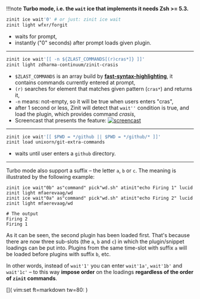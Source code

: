 !!!note
    **Turbo mode, i.e. the `wait` ice that implements it needs Zsh >= 5.3.**

```zsh
zinit ice wait'0' # or just: zinit ice wait
zinit light wfxr/forgit
```

 - waits for prompt,
 - instantly ("0" seconds) after prompt loads given plugin.

***

```zsh
zinit ice wait'[[ -n ${ZLAST_COMMANDS[(r)cras*]} ]]'
zinit light zdharma-continuum/zinit-crasis
```

 - `$ZLAST_COMMANDS` is an array build by [**fast-syntax-highlighting**](https://github.com/zdharma/fast-syntax-highlighting), it contains commands currently entered at prompt,
 - `(r)` searches for element that matches given pattern (`cras*`) and returns it,
 - `-n` means: not-empty, so it will be true when users enters "cras",
 - after 1 second or less, Zinit will detect that `wait''` condition is true, and load the plugin, which provides command *crasis*,
 - Screencast that presents the feature:
    [![screencast](https://asciinema.org/a/149725.svg)](https://asciinema.org/a/149725)

***

```zsh
zinit ice wait'[[ $PWD = */github || $PWD = */github/* ]]'
zinit load unixorn/git-extra-commands
```

- waits until user enters a `github` directory.

***

Turbo mode also support a suffix – the letter `a`, `b` or `c`. The meaning is
illustrated by the following example:

```
zinit ice wait"0b" as"command" pick"wd.sh" atinit"echo Firing 1" lucid
zinit light mfaerevaag/wd
zinit ice wait"0a" as"command" pick"wd.sh" atinit"echo Firing 2" lucid
zinit light mfaerevaag/wd

# The output
Firing 2
Firing 1
```

As it can be seen, the second plugin has been loaded first. That's because there
are now three sub-slots (the `a`, `b` and `c`) in which the plugin/snippet
loadings can be put into. Plugins from the same time-slot with suffix `a` will
be loaded before plugins with suffix `b`, etc.

In other words, instead of `wait'1'` you can enter `wait'1a'`, `wait'1b'` and
`wait'1c'` – to this way **impose order** on the loadings **regardless of the
order of `zinit` commands**. 



[]( vim:set ft=markdown tw=80: )
